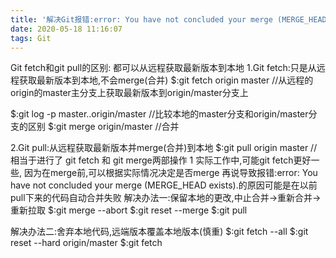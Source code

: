 ```yaml
---
title: '解决Git报错:error: You have not concluded your merge (MERGE_HEAD exists)'
date: 2020-05-18 11:16:07
tags: Git
---
```

Git fetch和git pull的区别:
都可以从远程获取最新版本到本地
1.Git fetch:只是从远程获取最新版本到本地,不会merge(合并)
$:git fetch origin master   //从远程的origin的master主分支上获取最新版本到origin/master分支上
<!-- more   -->
$:git log -p master..origin/master //比较本地的master分支和origin/master分支的区别
$:git merge origin/master          //合并

2.Git pull:从远程获取最新版本并merge(合并)到本地
$:git pull origin master  //相当于进行了 git fetch 和 git merge两部操作
1
实际工作中,可能git fetch更好一些, 因为在merge前,可以根据实际情况决定是否merge
再说导致报错:error: You have not concluded your merge (MERGE_HEAD exists).的原因可能是在以前pull下来的代码自动合并失败
解决办法一:保留本地的更改,中止合并->重新合并->重新拉取
$:git merge --abort
$:git reset --merge
$:git pull

解决办法二:舍弃本地代码,远端版本覆盖本地版本(慎重)
$:git fetch --all
$:git reset --hard origin/master
$:git fetch